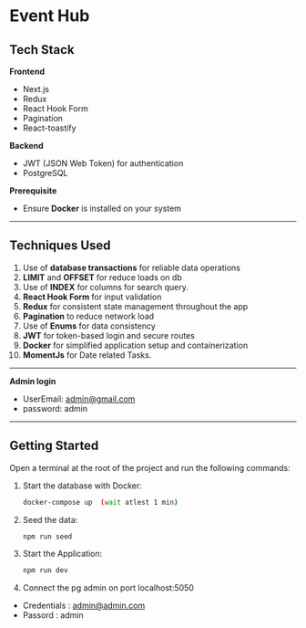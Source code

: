  # Event Hub

## Tech Stack

**Frontend**  
- Next.js  
- Redux  
- React Hook Form  
- Pagination  
- React-toastify

**Backend**  
- JWT (JSON Web Token) for authentication  
- PostgreSQL  

**Prerequisite**  
- Ensure **Docker** is installed on your system

---

## Techniques Used

1. Use of **database transactions** for reliable data operations  
2. **LIMIT** and **OFFSET** for reduce loads on db  
3. Use of **INDEX** for columns for search query.    
4. **React Hook Form** for input validation  
5. **Redux** for consistent state management throughout the app  
6. **Pagination** to reduce network load  
7. Use of **Enums** for data consistency  
8. **JWT** for token-based login and secure routes  
9. **Docker** for simplified application setup and containerization  
9. **MomentJs** for Date related Tasks.  

---

**Admin login**  
- UserEmail: admin@gmail.com
- password: admin

---




## Getting Started

Open a terminal at the root of the project and run the following commands:

1. Start the database with Docker:
   ```bash
   docker-compose up  (wait atlest 1 min)

2. Seed the data:
   ```bash
   npm run seed

3. Start the Application:
   ```bash
   npm run dev

4. Connect the pg admin on port localhost:5050 


  - Credentials : admin@admin.com
  - Passord     : admin
